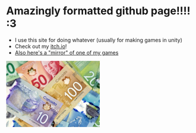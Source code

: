 # Amazingly formatted github page!!!! :3

- I use this site for doing whatever (usually for making games in unity)
- Check out my [itch.io](https://deltav2.itch.io)!
- [Also here's a "mirror" of one of my games](https://delta-airlines-ig.github.io/Dash-With-The-Fireball-Etc/ )
<img src="canadian-dollar-cad-1024x723.webp" width=50% height=50%>
